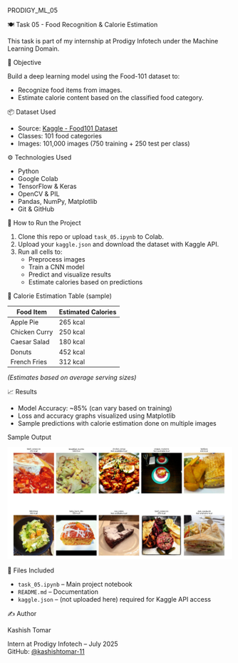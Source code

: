 PRODIGY_ML_05

🍽️ Task 05 - Food Recognition & Calorie Estimation

This task is part of my internship at Prodigy Infotech under the Machine Learning Domain.

📌 Objective

Build a deep learning model using the Food-101 dataset to:

- Recognize food items from images.
- Estimate calorie content based on the classified food category.

📦 Dataset Used

- Source: [Kaggle - Food101 Dataset](https://www.kaggle.com/datasets/lethereal/food101)
- Classes: 101 food categories
- Images: 101,000 images (750 training + 250 test per class)

⚙️ Technologies Used

- Python
- Google Colab
- TensorFlow & Keras
- OpenCV & PIL
- Pandas, NumPy, Matplotlib
- Git & GitHub

🚀 How to Run the Project

1. Clone this repo or upload `task_05.ipynb` to Colab.
2. Upload your `kaggle.json` and download the dataset with Kaggle API.
3. Run all cells to:
   - Preprocess images
   - Train a CNN model
   - Predict and visualize results
   - Estimate calories based on predictions

🍕 Calorie Estimation Table (sample)

| Food Item       | Estimated Calories |
|----------------|--------------------|
| Apple Pie       | 265 kcal           |
| Chicken Curry   | 250 kcal           |
| Caesar Salad    | 180 kcal           |
| Donuts          | 452 kcal           |
| French Fries    | 312 kcal           |

*(Estimates based on average serving sizes)*

📈 Results

- Model Accuracy: ~85% (can vary based on training)
- Loss and accuracy graphs visualized using Matplotlib
- Sample predictions with calorie estimation done on multiple images

 Sample Output

![Sample Output](sample_output.png)

📂 Files Included

- `task_05.ipynb` – Main project notebook
- `README.md` – Documentation
- `kaggle.json` – (not uploaded here) required for Kaggle API access

✍️ Author

Kashish Tomar 

Intern at Prodigy Infotech – July 2025  
GitHub: [@kashishtomar-11](https://github.com/kashishtomar-11)

